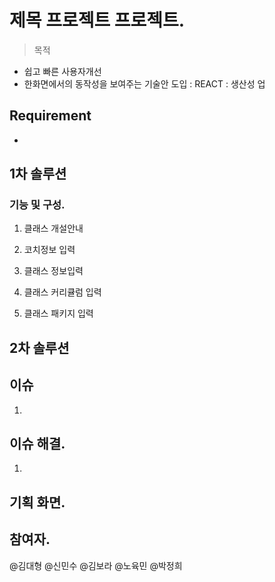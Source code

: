 # 제목 프로젝트 프로젝트. 
> 목적    
   - 쉽고 빠른 사용자개선
   - 한화면에서의 동작성을 보여주는 기술안 도입 : REACT : 생산성 업

## Requirement
- 

## 1차 솔루션 

### 기능 및 구성. 
1. 클래스 개설안내 

2. 코치정보 입력
   
3. 클래스 정보입력

4. 클래스 커리큘럼 입력

5. 클래스 패키지 입력

## 2차 솔루션   

## 이슈
1. 

## 이슈 해결. 
1. 
## 기획 화면. 

## 참여자. 
@김대형 @신민수 @김보라 @노육민 @박정희 
